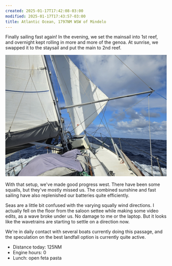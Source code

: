 ```yaml
---
created: 2025-01-17T17:42:08-03:00
modified: 2025-01-17T17:43:57-03:00
title: Atlantic Ocean, 1797NM WSW of Mindelo
---
```


Finally sailing fast again! In the evening, we set the mainsail into 1st reef, and overnight kept rolling in more and more of the genoa. At sunrise, we swapped it to the staysail and put the main to 2nd reef.

![Image](../2025/a82f6f79856f1d39947dec6d29c989b1.jpg) 

With that setup, we've made good progress west. There have been some squalls, but they've mostly missed us. The combined sunshine and fast sailing have also replenished our batteries quite efficiently.

Seas are a little bit confused with the varying squally wind directions. I actually fell on the floor from the saloon settee while making some video edits, as a wave broke under us. No damage to me or the laptop. But it looks like the wavetrains are starting to settle on a direction now.

We're in daily contact with several boats currently doing this passage, and the speculation on the best landfall option is currently quite active.

* Distance today: 125NM
* Engine hours: 0
* Lunch: open feta pasta
